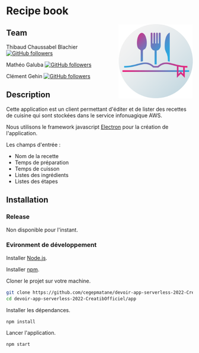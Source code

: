 # Recipe book

<img height="200px" width="200px" align="right" alt="App logo" src="./assets/logo/logo@0.5x.png"/>

## Team

Thibaud Chaussabel Blachier
<a href="https://github.com/CreatibOfficiel" target="_blank">
<img height="18px" alt="GitHub followers" src="https://img.shields.io/github/followers/CreatibOfficiel?logo=github&style=for-the-badge">
</a>

Mathéo Galuba 
<a href="https://github.com/Paracetamol56" target="_blank">
<img height="18px" alt="GitHub followers" src="https://img.shields.io/github/followers/Paracetamol56?logo=github&style=for-the-badge">
</a>

Clément Gehin
<a href="https://github.com/clement-ghn" target="_blank">
<img height="18px" alt="GitHub followers" src="https://img.shields.io/github/followers/clement-ghn?logo=github&style=for-the-badge">
</a>

## Description

Cette application est un client permettant d'éditer et de lister des recettes de cuisine qui sont stockées dans le service infonuagique AWS.

Nous utilisons le framework javascript [Electron](https://www.electronjs.org/) pour la création de l'application.

Les champs d'entrée :
- Nom de la recette
- Temps de préparation
- Temps de cuisson
- Listes des ingrédients
- Listes des étapes

## Installation

### Release

Non disponible pour l'instant.

### Evironment de développement

Installer [Node.js](https://nodejs.org/en/).

Installer [npm](https://www.npmjs.com/get-npm).

Cloner le projet sur votre machine.
``` bash
git clone https://github.com/cegepmatane/devoir-app-serverless-2022-CreatibOfficiel.git
cd devoir-app-serverless-2022-CreatibOfficiel/app
```

Installer les dépendances.
``` bash
npm install
```

Lancer l'application.
``` bash
npm start
```
